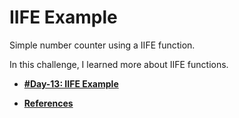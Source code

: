 # IIFE Example

Simple number counter using a IIFE function.

In this challenge, I learned more about IIFE functions.

- **[#Day-13: IIFE Example](https://romariocoimbrac.github.io/100-days-of-code-challenge/src/day-013-iife-example/)**

- **[References](https://www.youtube.com/watch?v=IqYiVHrO2U8)**
